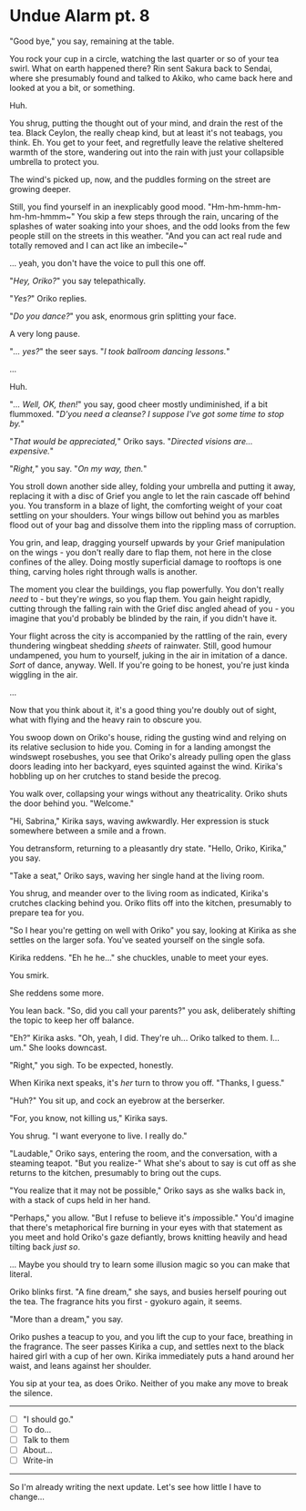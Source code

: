 # Undue Alarm pt. 8

"Good bye," you say, remaining at the table.

You rock your cup in a circle, watching the last quarter or so of your tea swirl. What on earth happened there? Rin sent Sakura back to Sendai, where she presumably found and talked to Akiko, who came back here and looked at you a bit, or something.

Huh.

You shrug, putting the thought out of your mind, and drain the rest of the tea. Black Ceylon, the really cheap kind, but at least it's not teabags, you think. Eh. You get to your feet, and regretfully leave the relative sheltered warmth of the store, wandering out into the rain with just your collapsible umbrella to protect you.

The wind's picked up, now, and the puddles forming on the street are growing deeper.

Still, you find yourself in an inexplicably good mood. "Hm-hm-hmm-hm-hm-hm-hmmm\~" You skip a few steps through the rain, uncaring of the splashes of water soaking into your shoes, and the odd looks from the few people still on the streets in this weather. "And you can act real rude and totally removed and I can act like an imbecile\~"

... yeah, you don't have the voice to pull this one off.

"*Hey, Oriko?*" you say telepathically.

"*Yes?*" Oriko replies.

"*Do you dance?*" you ask, enormous grin splitting your face.

A very long pause.

"*... yes?*" the seer says. "*I took ballroom dancing lessons.*"

...

Huh.

"*... Well, OK, then!*" you say, good cheer mostly undiminished, if a bit flummoxed. "*D'you need a cleanse? I suppose I've got some time to stop by.*"

"*That would be appreciated,*" Oriko says. "*Directed visions are... expensive.*"

"*Right,*" you say. "*On my way, then.*"

You stroll down another side alley, folding your umbrella and putting it away, replacing it with a disc of Grief you angle to let the rain cascade off behind you. You transform in a blaze of light, the comforting weight of your coat settling on your shoulders. Your wings billow out behind you as marbles flood out of your bag and dissolve them into the rippling mass of corruption.

You grin, and leap, dragging yourself upwards by your Grief manipulation on the wings - you don't really dare to flap them, not here in the close confines of the alley. Doing mostly superficial damage to rooftops is one thing, carving holes right through walls is another.

The moment you clear the buildings, you flap powerfully. You don't really *need* to - but they're *wings*, so you flap them. You gain height rapidly, cutting through the falling rain with the Grief disc angled ahead of you - you imagine that you'd probably be blinded by the rain, if you didn't have it.

Your flight across the city is accompanied by the rattling of the rain, every thundering wingbeat shedding *sheets* of rainwater. Still, good humour undampened, you hum to yourself, juking in the air in imitation of a dance. *Sort* of dance, anyway. Well. If you're going to be honest, you're just kinda wiggling in the air.

...

Now that you think about it, it's a good thing you're doubly out of sight, what with flying and the heavy rain to obscure you.

You swoop down on Oriko's house, riding the gusting wind and relying on its relative seclusion to hide you. Coming in for a landing amongst the windswept rosebushes, you see that Oriko's already pulling open the glass doors leading into her backyard, eyes squinted against the wind. Kirika's hobbling up on her crutches to stand beside the precog.

You walk over, collapsing your wings without any theatricality. Oriko shuts the door behind you. "Welcome."

"Hi, Sabrina," Kirika says, waving awkwardly. Her expression is stuck somewhere between a smile and a frown.

You detransform, returning to a pleasantly dry state. "Hello, Oriko, Kirika," you say.

"Take a seat," Oriko says, waving her single hand at the living room.

You shrug, and meander over to the living room as indicated, Kirika's crutches clacking behind you. Oriko flits off into the kitchen, presumably to prepare tea for you.

"So I hear you're getting on well with Oriko" you say, looking at Kirika as she settles on the larger sofa. You've seated yourself on the single sofa.

Kirika reddens. "Eh he he..." she chuckles, unable to meet your eyes.

You smirk.

She reddens some more.

You lean back. "So, did you call your parents?" you ask, deliberately shifting the topic to keep her off balance.

"Eh?" Kirika asks. "Oh, yeah, I did. They're uh... Oriko talked to them. I... um." She looks downcast.

"Right," you sigh. To be expected, honestly.

When Kirika next speaks, it's *her* turn to throw you off. "Thanks, I guess."

"Huh?" You sit up, and cock an eyebrow at the berserker.

"For, you know, not killing us," Kirika says.

You shrug. "I want everyone to live. I really do."

"Laudable," Oriko says, entering the room, and the conversation, with a steaming teapot. "But you realize-" What she's about to say is cut off as she returns to the kitchen, presumably to bring out the cups.

"You realize that it may not be possible," Oriko says as she walks back in, with a stack of cups held in her hand.

"Perhaps," you allow. "But I refuse to believe it's *im*possible." You'd imagine that there's metaphorical fire burning in your eyes with that statement as you meet and hold Oriko's gaze defiantly, brows knitting heavily and head tilting back *just so*.

... Maybe you should try to learn some illusion magic so you can make that literal.

Oriko blinks first. "A fine dream," she says, and busies herself pouring out the tea. The fragrance hits you first - gyokuro again, it seems.

"More than a dream," you say.

Oriko pushes a teacup to you, and you lift the cup to your face, breathing in the fragrance. The seer passes Kirika a cup, and settles next to the black haired girl with a cup of her own. Kirika immediately puts a hand around her waist, and leans against her shoulder.

You sip at your tea, as does Oriko. Neither of you make any move to break the silence.

---

- [ ] "I should go."
- [ ] To do...
- [ ] Talk to them
- [ ] About...
- [ ] Write-in

---

So I'm already writing the next update. Let's see how little I have to change...
